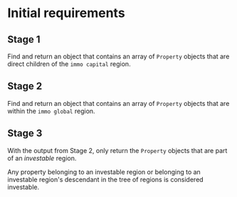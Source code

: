 # Initial requirements

## Stage 1

Find and return an object that contains an array of `Property` objects that are direct children of the `immo capital` region.

## Stage 2

Find and return an object that contains an array of `Property` objects that are within the `immo global` region.

## Stage 3

With the output from Stage 2, only return the `Property` objects that are part of an _investable_ region.

Any property belonging to
an investable region or belonging to an investable region's descendant in the tree of regions is considered investable.
